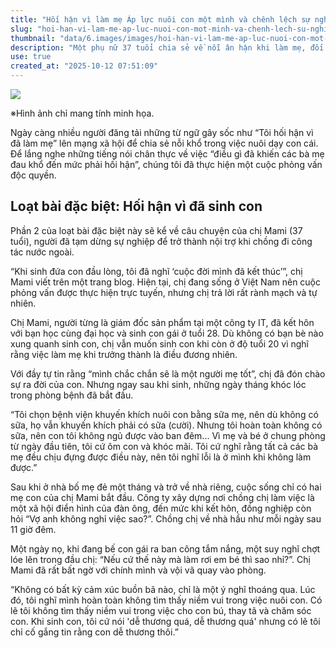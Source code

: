 ```yaml
---
title: "Hối hận vì làm mẹ Áp lực nuôi con một mình và chênh lệch sự nghiệp"
slug: "hoi-han-vi-lam-me-ap-luc-nuoi-con-mot-minh-va-chenh-lech-su-nghiep"
thumbnail: "data/6.images/images/hoi-han-vi-lam-me-ap-luc-nuoi-con-mot-minh-va-chenh-lech-su-nghiep.webp"
description: "Một phụ nữ 37 tuổi chia sẻ về nỗi ân hận khi làm mẹ, đối mặt với áp lực nuôi con một mình và sự chênh lệch trong sự nghiệp giữa vợ chồng trong gia đình có cả hai cùng đi làm."
use: true
created_at: "2025-10-12 07:51:09"
---
```


![](/images/20251011-00038577-jprime-000-1-view.webp)

※Hình ảnh chỉ mang tính minh họa.

Ngày càng nhiều người đăng tải những từ ngữ gây sốc như “Tôi hối hận vì đã làm mẹ” lên mạng xã hội để chia sẻ nỗi khổ trong việc nuôi dạy con cái. Để lắng nghe những tiếng nói chân thực về việc “điều gì đã khiến các bà mẹ đau khổ đến mức phải hối hận”, chúng tôi đã thực hiện một cuộc phỏng vấn độc quyền.

## Loạt bài đặc biệt: Hối hận vì đã sinh con

Phần 2 của loạt bài đặc biệt này sẽ kể về câu chuyện của chị Mami (37 tuổi), người đã tạm dừng sự nghiệp để trở thành nội trợ khi chồng đi công tác nước ngoài.

“Khi sinh đứa con đầu lòng, tôi đã nghĩ ‘cuộc đời mình đã kết thúc’”, chị Mami viết trên một trang blog. Hiện tại, chị đang sống ở Việt Nam nên cuộc phỏng vấn được thực hiện trực tuyến, nhưng chị trả lời rất rành mạch và tự nhiên.

Chị Mami, người từng là giám đốc sản phẩm tại một công ty IT, đã kết hôn với bạn học cùng đại học và sinh con gái ở tuổi 28. Dù không có bạn bè nào xung quanh sinh con, chị vẫn muốn sinh con khi còn ở độ tuổi 20 vì nghĩ rằng việc làm mẹ khi trưởng thành là điều đương nhiên.

Với đầy tự tin rằng “mình chắc chắn sẽ là một người mẹ tốt”, chị đã đón chào sự ra đời của con. Nhưng ngay sau khi sinh, những ngày tháng khóc lóc trong phòng bệnh đã bắt đầu.

“Tôi chọn bệnh viện khuyến khích nuôi con bằng sữa mẹ, nên dù không có sữa, họ vẫn khuyến khích phải có sữa (cười). Nhưng tôi hoàn toàn không có sữa, nên con tôi không ngủ được vào ban đêm... Vì mẹ và bé ở chung phòng từ ngày đầu tiên, tôi cứ ôm con và khóc mãi. Tôi cứ nghĩ rằng tất cả các bà mẹ đều chịu đựng được điều này, nên tôi nghĩ lỗi là ở mình khi không làm được.”

Sau khi ở nhà bố mẹ đẻ một tháng và trở về nhà riêng, cuộc sống chỉ có hai mẹ con của chị Mami bắt đầu. Công ty xây dựng nơi chồng chị làm việc là một xã hội điển hình của đàn ông, đến mức khi kết hôn, đồng nghiệp còn hỏi “Vợ anh không nghỉ việc sao?”. Chồng chị về nhà hầu như mỗi ngày sau 11 giờ đêm.

Một ngày nọ, khi đang bế con gái ra ban công tắm nắng, một suy nghĩ chợt lóe lên trong đầu chị: “Nếu cứ thế này mà làm rơi em bé thì sao nhỉ?”. Chị Mami đã rất bất ngờ với chính mình và vội vã quay vào phòng.

“Không có bất kỳ cảm xúc buồn bã nào, chỉ là một ý nghĩ thoáng qua. Lúc đó, tôi nghĩ mình hoàn toàn không tìm thấy niềm vui trong việc nuôi con. Có lẽ tôi không tìm thấy niềm vui trong việc cho con bú, thay tã và chăm sóc con. Khi sinh con, tôi cứ nói 'dễ thương quá, dễ thương quá' nhưng có lẽ tôi chỉ cố gắng tin rằng con dễ thương thôi.”